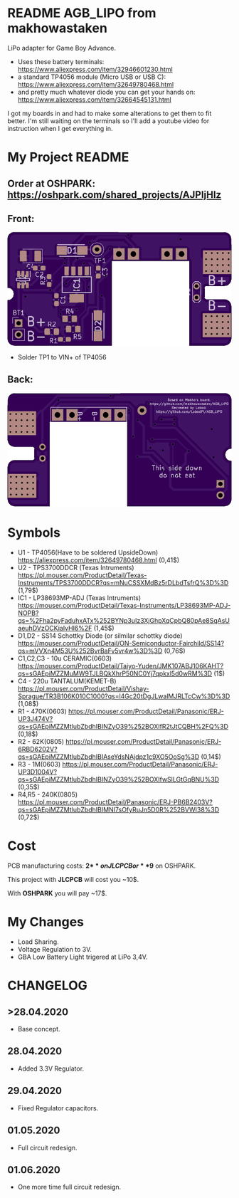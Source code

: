 # README AGB_LIPO from makhowastaken

LiPo adapter for Game Boy Advance.

* Uses these battery terminals: https://www.aliexpress.com/item/32946601230.html
* a standard TP4056 module (Micro USB or USB C): https://www.aliexpress.com/item/32649780468.html
* and pretty much whatever diode you can get your hands on: https://www.aliexpress.com/item/32664545131.html

I got my boards in and had to make some alterations to get them to fit better. I'm still waiting on the terminals so I'll add a youtube video for instruction when I get everything in.
# My Project README

## Order at OSHPARK: https://oshpark.com/shared_projects/AJPIjHIz

## Front:
![front](front.png)

* Solder TP1 to VIN+ of TP4056
## Back:
![back](back.png)

# Symbols
* U1 - TP4056(Have to be soldered UpsideDown)
  https://aliexpress.com/item/32649780468.html (0,41$)
* U2 - TPS3700DDCR (Texas Intruments)
  https://pl.mouser.com/ProductDetail/Texas-Instruments/TPS3700DDCR?qs=mNuCSSXMdBz5rDLbdTsfrQ%3D%3D (1,79$)
* IC1 - LP38693MP-ADJ (Texas Intruments)
  https://mouser.com/ProductDetail/Texas-Instruments/LP38693MP-ADJ-NOPB?qs=%2Fha2pyFaduhxATx%252BYNp3uIz3XjGhpXqCpbQ80pAe8SqAsUaeuhDVzOCKiaIvHl6%2F (1,45$)
* D1,D2 - SS14 Schottky Diode (or silmilar schottky diode)
  https://mouser.com/ProductDetail/ON-Semiconductor-Fairchild/SS14?qs=mVVXn4M53U%252BvrBaFv5vr4w%3D%3D (0,76$)
* C1,C2,C3 - 10u CERAMIC(0603)
  https://mouser.com/ProductDetail/Taiyo-Yuden/JMK107ABJ106KAHT?qs=sGAEpiMZZMuMW9TJLBQkXhrP50NC0Yj7qpkxl5d0wRM%3D (1$)
* C4 - 220u TANTALUM(KEMET-B)
  https://pl.mouser.com/ProductDetail/Vishay-Sprague/TR3B106K010C1000?qs=l4Gc20tDgJLwalMJRLTcCw%3D%3D (1,08$)
* R1 - 470K(0603)
  https://pl.mouser.com/ProductDetail/Panasonic/ERJ-UP3J474V?qs=sGAEpiMZZMtlubZbdhIBINZyO39%252BOXIfR2tJtCQBH%2FQ%3D (0,18$)
* R2 - 62K(0805)
  https://pl.mouser.com/ProductDetail/Panasonic/ERJ-6RBD6202V?qs=sGAEpiMZZMtlubZbdhIBIAseYdsNAjdpz1c9XO5OoSg%3D (0,14$)
* R3 - 1M(0603)
  https://pl.mouser.com/ProductDetail/Panasonic/ERJ-UP3D1004V?qs=sGAEpiMZZMtlubZbdhIBINZyO39%252BOXIfwSlLGtGqBNU%3D (0,35$)
* R4,R5 - 240K(0805)
  https://pl.mouser.com/ProductDetail/Panasonic/ERJ-PB6B2403V?qs=sGAEpiMZZMtlubZbdhIBIMNI7sOfyRuJn5D0R%252BVWI38%3D (0,72$)

# Cost

  PCB manufacturing costs: **2$** on JLCPCB or **9$** on OSHPARK.
  
  This project with **JLCPCB** will cost you ~10$.
  
  With **OSHPARK** you will pay ~17$.

# My Changes

* Load Sharing.
* Voltage Regulation to 3V.
* GBA Low Battery Light trigered at LiPo 3,4V.


# CHANGELOG
## >28.04.2020
* Base concept.

## 28.04.2020
* Added 3.3V Regulator.

## 29.04.2020
* Fixed Regulator capacitors.

## 01.05.2020
* Full circuit redesign.

## 01.06.2020
* One more time full circuit redesign.
